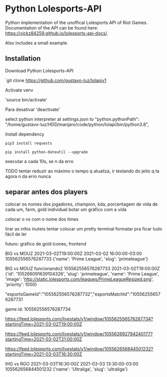 # Python Lolesports-API

Python implementation of the unoffical Lolesports API of Riot Games. Documentation of the API can be found here: https://vickz84259.github.io/lolesports-api-docs/.

Also includes a small example.

## Installation

Download Python Lolesports-API

`git clone https://github.com/gustavo-luz/lolapiv1

Activate venv

'source bin/activate'

Para desativar
'deactivate'

select python interpreter at settings.json to 
"python.pythonPath": "/home/gustavo-luz/HDD/manjaro/code/python/lolapi/bin/python3.8",



Install dependency

`pip3 install requests`

`pip install python-dateutil --upgrade`

executar a cada 10s, se n da erro

TODO
tentar reduzir ao máximo o tempo q atualiza, ir testando
do jeito q ta agora n da erro nunca

separar antes dos players
---
colocar os nomes dos jogadores, champion, kda, porcentagem de vida de cada um, farm, gold individual
botar um gráfico com a vida

colocar o vs com o nome dos times

tirar as infos inuteis
tentar colocar um pretty terminal
formatar pra ficar tudo fácil de ler

futuro: gráfico de gold
ícones, frontend




BIG vs MOUZ
2021-03-02T19:00:00Z
2021-03-02 16:00:00-03:00
105562556576287733
{'name': 'Prime League', 'slug': 'primeleague'}

BIG vs MOUZ
funcionando2
105562556576287733
2021-03-02T19:00:00Z
{'id': '105266091639104326', 'slug': 'primeleague', 'name': 'Prime League', 'image': 'http://static.lolesports.com/leagues/PrimeLeagueResized.png', 'priority': 1000}

"esportsGameId":"105562556576287732","esportsMatchId":"105562556576287731

game id: 105562556576287734

https://feed.lolesports.com/livestats/v1/window/105562556576287734?startingTime=2021-03-02T19:00:00Z

https://feed.lolesports.com/livestats/v1/window/105562692794240177?startingTime=2021-03-02T21:00:00Z

https://feed.lolesports.com/livestats/v1/window/105562656844501232?startingTime=2021-03-03T16:30:00Z

IHG vs RGO
2021-03-03T16:30:00Z
2021-03-03 13:30:00-03:00
105562656844501232
{'name': 'Ultraliga', 'slug': 'ultraliga'}